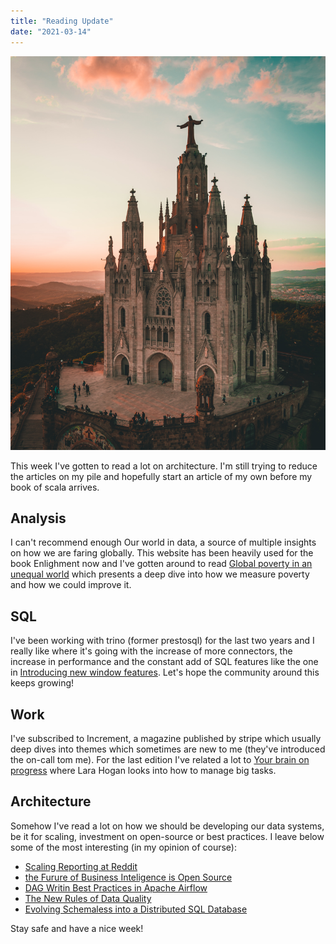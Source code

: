 ```yaml
---
title: "Reading Update"
date: "2021-03-14"
---
```


![Photo by Biel Morro on Unsplash](./biel-morro-d0xjEv-WJQk-unsplash-1.jpg)

This week I've gotten to read a lot on architecture. I'm still trying to reduce the articles on my pile and hopefully start an article of my own before my book of scala arrives.

## Analysis

I can't recommend enough Our world in data, a source of multiple insights on how we are faring globally. This website has been heavily used for the book Enlighment now and I've gotten around to read [Global poverty in an unequal world](https://ourworldindata.org/higher-poverty-global-line) which presents a deep dive into how we measure poverty and how we could improve it.

## SQL

I've been working with trino (former prestosql) for the last two years and I really like where it's going with the increase of more connectors, the increase in performance and the constant add of SQL features like the one in [Introducing new window features](https://trino.io/blog/2021/03/10/introducing-new-window-features.html). Let's hope the community around this keeps growing!

## Work

I've subscribed to Increment, a magazine published by stripe which usually deep dives into themes which sometimes are new to me (they've introduced the on-call tom me). For the last edition I've related a lot to [Your brain on progress](https://increment.com/reliability/accomplishment-culture/) where Lara Hogan looks into how to manage big tasks.

## Architecture

Somehow I've read a lot on how we should be developing our data systems, be it for scaling, investment on open-source  or best practices. I leave below some of the most interesting (in my opinion of course):

- [Scaling Reporting at Reddit](https://redditblog.com/2021/02/26/scaling-reporting-at-reddit/)
- [the Furure of Business Inteligence is Open Source](https://maximebeauchemin.medium.com/the-future-of-business-intelligence-is-open-source-9b654595773a)
- [DAG Writin Best Practices in Apache Airflow](https://www.astronomer.io/blog/dag-writing-best-practices-in-apache-airflow)
- [The New Rules of Data Quality](https://towardsdatascience.com/the-new-rules-of-data-quality-5e4fdecb9618)
- [Evolving Schemaless into a Distributed SQL Database ](https://eng.uber.com/schemaless-sql-database/)


Stay safe and have a nice week!